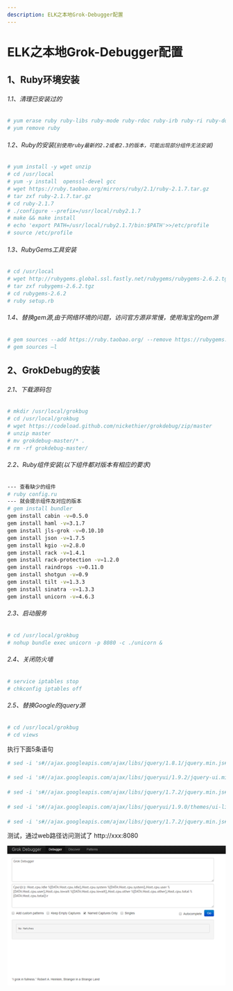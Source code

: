 ```yaml
---
description: ELK之本地Grok-Debugger配置
---
```


# ELK之本地Grok-Debugger配置

## 1、Ruby环境安装

###### 1.1、清理已安装过的
```bash
# yum erase ruby ruby-libs ruby-mode ruby-rdoc ruby-irb ruby-ri ruby-docs
# yum remove ruby
```

###### 1.2、Ruby的安装(`别使用ruby最新的2.2或者2.3的版本，可能出现部分组件无法安装`)
```bash
# yum install -y wget unzip
# cd /usr/local
# yum -y install  openssl-devel gcc
# wget https://ruby.taobao.org/mirrors/ruby/2.1/ruby-2.1.7.tar.gz
# tar zxf ruby-2.1.7.tar.gz
# cd ruby-2.1.7
# ./configure --prefix=/usr/local/ruby2.1.7
# make && make install
# echo 'export PATH=/usr/local/ruby2.1.7/bin:$PATH'>>/etc/profile
# source /etc/profile
```

###### 1.3、RubyGems工具安装
```bash
# cd /usr/local
# wget http://rubygems.global.ssl.fastly.net/rubygems/rubygems-2.6.2.tgz
# tar zxf rubygems-2.6.2.tgz
# cd rubygems-2.6.2
# ruby setup.rb
```

###### 1.4、替换gem源,由于网络环境的问题，访问官方源非常慢，使用淘宝的gem源
```bash
# gem sources --add https://ruby.taobao.org/ --remove https://rubygems.org/
# gem sources –l
```

## 2、GrokDebug的安装

###### 2.1、下载源码包
```bash
# mkdir /usr/local/grokbug
# cd /usr/local/grokbug
# wget https://codeload.github.com/nickethier/grokdebug/zip/master
# unzip master
# mv grokdebug-master/* .
# rm -rf grokdebug-master/
```

###### 2.2、Ruby组件安装(以下组件都对版本有相应的要求)
```bash
--- 查看缺少的组件
# ruby config.ru
--- 就会提示组件及对应的版本
# gem install bundler
gem install cabin -v=0.5.0
gem install haml -v=3.1.7
gem install jls-grok -v=0.10.10
gem install json -v=1.7.5
gem install kgio -v=2.8.0
gem install rack -v=1.4.1
gem install rack-protection -v=1.2.0
gem install raindrops -v=0.11.0
gem install shotgun -v=0.9
gem install tilt -v=1.3.3
gem install sinatra -v=1.3.3
gem install unicorn -v=4.6.3
```

###### 2.3、启动服务
```bash
# cd /usr/local/grokbug
# nohup bundle exec unicorn -p 8080 -c ./unicorn &
```

###### 2.4、关闭防火墙
```bash
# service iptables stop
# chkconfig iptables off
```

###### 2.5、替换Google的jquery源
```bash
# cd /usr/local/grokbug
# cd views
```
执行下面5条语句

```bash
# sed -i 's#//ajax.googleapis.com/ajax/libs/jquery/1.8.1/jquery.min.js#//lib.sinaapp.com/js/jquery/1.8.1/jquery.min.js#g' index.haml

# sed -i 's#//ajax.googleapis.com/ajax/libs/jqueryui/1.9.2/jquery-ui.min.js#//lib.sinaapp.com/js/jquery-ui/1.9.2/jquery-ui.min.js#g' index.haml

# sed -i 's#//ajax.googleapis.com/ajax/libs/jquery/1.7.2/jquery.min.js#//lib.sinaapp.com/js/jquery/1.7.2/jquery.min.js#g' patterns.haml

# sed -i 's#//ajax.googleapis.com/ajax/libs/jqueryui/1.9.0/themes/ui-lightness/jquery-ui.css#//lib.sinaapp.com/js/jquery-ui/1.9.0/themes/ui-lightness/jquery-ui.css#g' layout.haml

# sed -i 's#//ajax.googleapis.com/ajax/libs/jquery/1.7.2/jquery.min.js#//lib.sinaapp.com/js/jquery/1.7.2/jquery.min.js#g' discover.haml
```

测试，通过web路径访问测试了
http://xxx:8080

![](/assets/jianshu/2743275-ab527d48b90f29e8.png)
